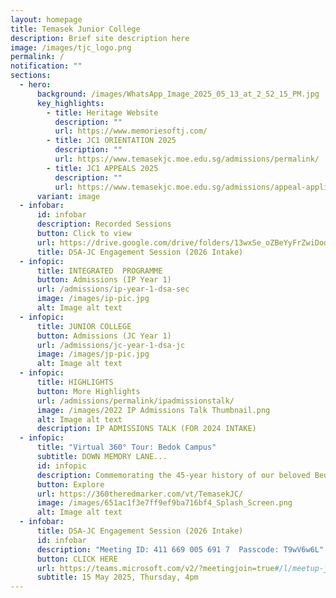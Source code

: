 ```yaml
---
layout: homepage
title: Temasek Junior College
description: Brief site description here
image: /images/tjc_logo.png
permalink: /
notification: ""
sections:
  - hero:
      background: /images/WhatsApp_Image_2025_05_13_at_2_52_15_PM.jpg
      key_highlights:
        - title: Heritage Website
          description: ""
          url: https://www.memoriesoftj.com/
        - title: JC1 ORIENTATION 2025
          description: ""
          url: https://www.temasekjc.moe.edu.sg/admissions/permalink/
        - title: JC1 APPEALS 2025
          description: ""
          url: https://www.temasekjc.moe.edu.sg/admissions/appeal-application-for-jc1-intake-2025/
      variant: image
  - infobar:
      id: infobar
      description: Recorded Sessions
      button: Click to view
      url: https://drive.google.com/drive/folders/13wxSe_oZBeYyFrZwiDodY18Hkr0GOaWI?usp=drive_link
      title: DSA-JC Engagement Session (2026 Intake)
  - infopic:
      title: INTEGRATED  PROGRAMME
      button: Admissions (IP Year 1)
      url: /admissions/ip-year-1-dsa-sec
      image: /images/ip-pic.jpg
      alt: Image alt text
  - infopic:
      title: JUNIOR COLLEGE
      button: Admissions (JC Year 1)
      url: /admissions/jc-year-1-dsa-jc
      image: /images/jp-pic.jpg
      alt: Image alt text
  - infopic:
      title: HIGHLIGHTS
      button: More Highlights
      url: /admissions/permalink/ipadmissionstalk/
      image: /images/2022 IP Admissions Talk Thumbnail.png
      alt: Image alt text
      description: IP ADMISSIONS TALK (FOR 2024 INTAKE)
  - infopic:
      title: "Virtual 360° Tour: Bedok Campus"
      subtitle: DOWN MEMORY LANE...
      id: infopic
      description: Commemorating the 45-year history of our beloved Bedok campus
      button: Explore
      url: https://360theredmarker.com/vt/TemasekJC/
      image: /images/651ac1f3e7ff9ef9ba716bf4_Splash_Screen.png
      alt: Image alt text
  - infobar:
      title: DSA-JC Engagement Session (2026 Intake)
      id: infobar
      description: "Meeting ID: 411 669 005 691 7  Passcode: T9wV6w6L"
      button: CLICK HERE
      url: https://teams.microsoft.com/v2/?meetingjoin=true#/l/meetup-join/19:meeting_ZmE0MWIwYmUtYjdiZS00ZmVlLWEzZmUtNTk0OWFkYTM2NzVi@thread.v2/0?context=%7b%22Tid%22%3a%226590cdd4-8337-4198-bacc-47645c4a4d4d%22%2c%22Oid%22%3a%22815a6667-2d25-43ac-88e8-6a13e390ee79%22%7d&anon=true&deeplinkId=867f4dde-ea6b-4d7c-a172-a9deff316c45
      subtitle: 15 May 2025, Thursday, 4pm
---
```

